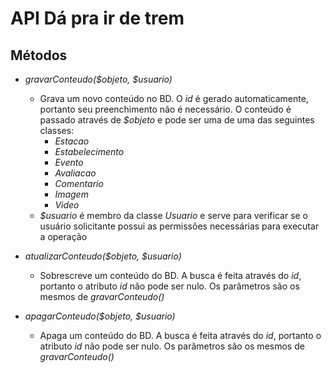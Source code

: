 API Dá pra ir de trem
====================

Métodos
----------
- *gravarConteudo($objeto, $usuario)*
  - Grava um novo conteúdo no BD. O *id* é gerado automaticamente, portanto seu preenchimento não é necessário. O conteúdo é passado através de *$objeto* e pode ser uma de uma das seguintes classes:
    - *Estacao*
    - *Estabelecimento*
    - *Evento*
    - *Avaliacao*
    - *Comentario*
    - *Imagem*
    - *Video*
  - *$usuario* é membro da classe *Usuario* e serve para verificar se o usuário solicitante possui as permissões necessárias para executar a operação

- *atualizarConteudo($objeto, $usuario)*
  - Sobrescreve um conteúdo do BD. A busca é feita através do *id*, portanto o atributo *id* não pode ser nulo. Os parâmetros são os mesmos de *gravarConteudo()*
  
- *apagarConteudo($objeto, $usuario)*
  - Apaga um conteúdo do BD. A busca é feita através do *id*, portanto o atributo *id* não pode ser nulo. Os parâmetros são os mesmos de *gravarConteudo()*
  
  
  
